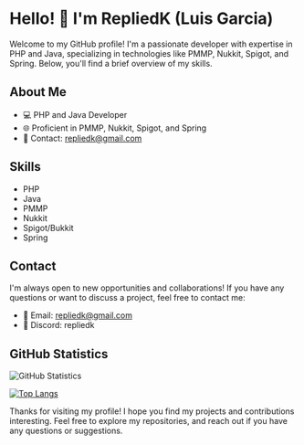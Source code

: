 # Hello! 👋 I'm RepliedK (Luis Garcia)

Welcome to my GitHub profile! I'm a passionate developer with expertise in PHP and Java, specializing in technologies like PMMP, Nukkit, Spigot, and Spring. Below, you'll find a brief overview of my skills.

## About Me

- 💻 PHP and Java Developer
- 🌐 Proficient in PMMP, Nukkit, Spigot, and Spring
- 📧 Contact: repliedk@gmail.com

## Skills

- PHP
- Java
- PMMP
- Nukkit
- Spigot/Bukkit
- Spring

## Contact

I'm always open to new opportunities and collaborations! If you have any questions or want to discuss a project, feel free to contact me:

- 📧 Email: repliedk@gmail.com
- 🔰 Discord: repliedk

## GitHub Statistics

![GitHub Statistics](https://github-readme-stats.vercel.app/api?username=RepliedK&show_icons=true&hide=contribs,prs&theme=radical)

[![Top Langs](https://github-readme-stats.vercel.app/api/top-langs/?username=RepliedK&layout=compact&theme=merco&langs_count=10)](https://github.com/anuraghazra/github-readme-stats)


Thanks for visiting my profile! I hope you find my projects and contributions interesting. Feel free to explore my repositories, and reach out if you have any questions or suggestions.
